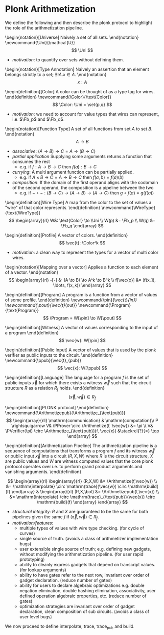 # Plonk Arithmetization

We define the following and then describe the plonk protocol to highlight the role of the arithmetization pipeline.

\begin{notation}[Universe]
Naively a set of all sets.
\end{notation}
\newcommand{\Uni}{\mathcal{U}}
$$
\Uni
$$

- *motivation*: to quantify over sets without defining them.

\begin{notation}[Type Annotation]
Naively an assertion that an element belongs strictly to a set; $\exists! A. x \in A$.
\end{notation}
$$
x: A
$$

\begin{definition}[Color]
A color can be thought of as a type tag for wires.
\end{definition}
\newcommand{\Color}{\text{Color}}
$$
\Color: \Uni = \set{p,q}
$$

- *motivation*: we need to account for value types that wires can represent, i.e. $\Fb_p$ and $\Fb_q$.

\begin{notation}[Function Type]
A set of all functions from set $A$ to set $B$.
\end{notation}
$$
A \to B
$$

- *associative*: $(A \to B) \to C = A \to (B \to C)$
- *partial application* Supplying some arguments returns a function that consumes the rest 
  - e.g. if $f: A \to B \to C$ then $f(a): B \to C$
- *currying*: A multi argument function can be partially applied. 
  - e.g. if $A \times B \to C = A \to B \to C$ then $f(a,b) = f(a)(b)$
- *composition*: If the domain of the first operand aligns with the codomain of the second operand, the composition is a pipeline between the two
  - e.g. if $- \circ - : (B \to C) \to (A \to B) \to (A \to C)$ then $g \circ f(a) = g(f(a))$

\begin{definition}[Wire Type]
A map from the color to the set of values a "wire" of that color represents.
\end{definition}
\newcommand{\WireType}{\text{WireType}}
$$
\begin{array}{rl}
W&: \text{Color} \to \Uni \\
W(p) &= \Fb_p \\
W(q) &= \Fb_q
\end{array}
$$

\begin{definition}[Profile]
A vector of colors.
\end{definition}
$$
\vec{t}: \Color^k
$$

- *motivation*: a clean way to represent the types for a vector of multi color wires.

\begin{notation}[Mapping over a vector]
Applies a function to each element of a vector.
\end{notation}
$$
\begin{array}{rl}
-[-] &: (A \to B) \to A^k \to B^k \\
f[\vec{x}] &= (f(x_1), \ldots, f(x_k))
\end{array}
$$

\begin{definition}[Program]
A program is a function from a vector of values of some profile.
\end{definition}
\newcommand{\pin}{\vec{t}_{in}}
\newcommand{\pout}{\vec{t}_{out}}
\newcommand{\Program}{\text{Program}}
$$
\Program = W[\pin] \to W[\pout]
$$

\begin{definition}[Witness]
A vector of values corresponding to the input of a program
\end{definition}
$$
\vec{w}: W[\pin]
$$

\begin{definition}[Public Input]
A vector of values that is used by the plonk verifier as public inputs to the circuit.
\end{definition}
\newcommand{\ppub}{\vec{t}_{pub}}
$$
\vec{x}: W[\ppub]
$$

\begin{definition}[Language]
The language for a program $f$ is the set of public inputs $\vec{x}$ for which there exists a witness $\vec{w}$ such that the circuit structure $R$ as a relation $R_f$ holds.
\end{definition}
$$
(\vec{x}, \vec{w}) \in R_f
$$

\begin{definition}[PLONK protocol]
\end{definition}
\newcommand{\Arithmetizepub}{\Arithmetize_{\text{pub}}}
$$
\begin{array}{rll}
\mathrm{communication} & \mathrm{computation}\\
P \rightsquigarrow V& \PProver \circ \Arithmetize(f, \vec{w}) &= \pi \\
V& \PVerifier(\pi) \circ \Arithmetize_{\text{pub}}(f, \vec{x}) &\stackrel{?}{=} \top
\end{array}
$$

\begin{definition}[Arithmetization Pipeline]
The arithmetization pipeline is a sequence of computations that transforms a program $f$ and its witness $\vec{w}$ or public input $\vec{x}$ into a circuit $(R,X,W)$ where $R$ is the circuit structure, $X$ are public values and $W$ are witness computed values that the core plonk protocol operates over i.e. to perform grand product arguments and vanishing arguments.
\end{definition}

$$
\begin{array}{rl}
\begin{array}{rl}
(R,X,W) 
&= \Arithmetize(f,\vec{w}) \\ 
&= \mathrm{interpolate} \circ \mathrm{trace}(\vec{w}) \circ \mathrm{build}(f)
\end{array} &
\begin{array}{rl}
(R,X,\bot)
&= \Arithmetizepub(f,\vec{x}) \\
&= \mathrm{interpolate} \circ \mathrm{trace}_{\text{pub}}(\vec{x}) \circ \mathrm{build}(f)
\end{array}
\end{array}
$$

- *structural integrity*: $R$ and $X$ are guaranteed to be the same for both pipelines given the same $f$ if $(\vec{x}, \vec{w}) \in R_f$.
- *motivation/features*:
  - multiple types of values with wire type checking. (for cycle of curves)
  - single source of truth. (avoids a class of arithmetizer implementation bugs)
  - user extensible single source of truth; e.g. defining new gadgets, without modifying the arithmetization pipeline. (for user rapid prototyping)
  - ability to cleanly express gadgets that depend on transcript values. (for lookup arguments)
  - ability to have gates refer to the next row, invariant over order of gadget declaration. (reduce number of gates)
  - ability for users to declare algebraic optimizations e.g. double negation elimination, double hashing elimination, associativity, user defined operation algebraic properties, etc. (reduce number of gates)
  - optimization strategies are invariant over order of gadget declaration, clean composition of sub circuits. (avoids a class of user level bugs)

We now proceed to define $\text{interpolate}$, $\text{trace}$, $\text{trace}_{\text{pub}}$ and $\text{build}$.